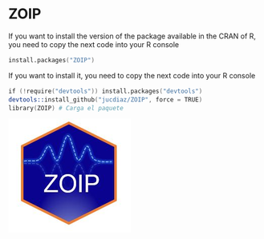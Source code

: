 # ZOIP
If you want to install the version of the package available in the CRAN of R, you need to copy the next code into your R console
```s
install.packages("ZOIP")
```

If you want to install it, you need to copy the next code into your R console

```s
if (!require("devtools")) install.packages("devtools")
devtools::install_github("jucdiaz/ZOIP", force = TRUE)
library(ZOIP) # Carga el paquete
```

![Alt text](https://github.com/jucdiaz/LatinR/blob/master/POSTER/Logo_ZOIP.jpg?raw=true "Title")

